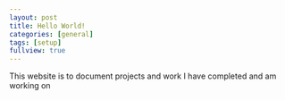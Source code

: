 ```yaml
---
layout: post
title: Hello World!
categories: [general]
tags: [setup]
fullview: true
---
```


This website is to document projects and work I have completed and am working on
